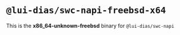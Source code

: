 # `@lui-dias/swc-napi-freebsd-x64`

This is the **x86_64-unknown-freebsd** binary for `@lui-dias/swc-napi`
